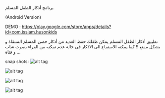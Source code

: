 برنامج أذكار الطفل المسلم

(Android Version)

DEMO : https://play.google.com/store/apps/details?id=com.isslam.husonkids

تطبيق أذكار الطفل المسلم يمكن طفلك حفظ العديد من أذكار حصن المسلم المنتقاة و بشكل ممتع !! كما يمكنه الاستماع الى الاذكار في حالة عدم تمكنه من القراء بصوت شاب و فتاة ...

snap shots:
![alt tag](https://raw.githubusercontent.com/abodehq/Athkar-Kids/master/img1.png)

![alt tag](https://raw.githubusercontent.com/abodehq/Athkar-Kids/master/img2.png)

![alt tag](https://raw.githubusercontent.com/abodehq/Athkar-Kids/master/img3.png)

![alt tag](https://raw.githubusercontent.com/abodehq/Athkar-Kids/master/img4.png)
